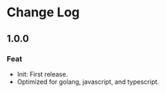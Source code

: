 # Change Log

## 1.0.0
### Feat
- Init: First release.
- Optimized for golang, javascript, and typescript.
